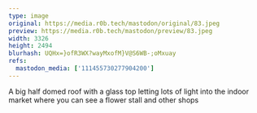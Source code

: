 ```yaml
---
type: image
original: https://media.r0b.tech/mastodon/original/83.jpeg
preview: https://media.r0b.tech/mastodon/preview/83.jpeg
width: 3326
height: 2494
blurhash: UQHx=}ofR3WX?wayMxofM}V@S6WB-;oMxuay
refs:
  mastodon_media: ['111455730277904200']
---
```


A big half domed roof with a glass top letting lots of light into the indoor market where you can see a flower stall and other shops
